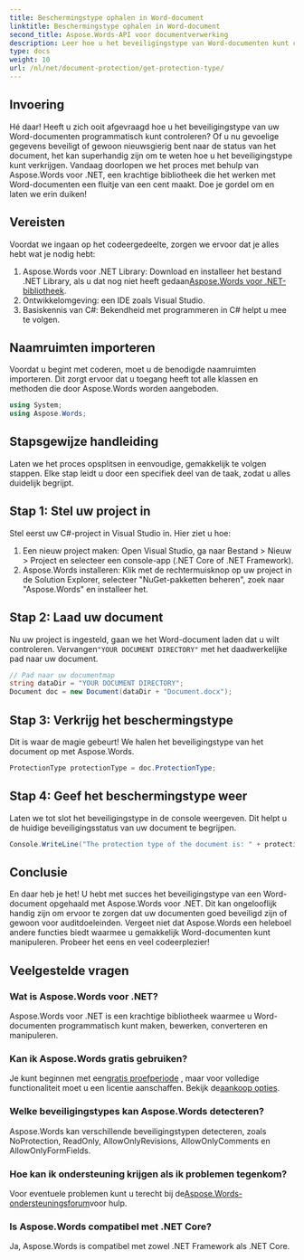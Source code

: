 ```yaml
---
title: Beschermingstype ophalen in Word-document
linktitle: Beschermingstype ophalen in Word-document
second_title: Aspose.Words-API voor documentverwerking
description: Leer hoe u het beveiligingstype van Word-documenten kunt controleren met Aspose.Words voor .NET. Inclusief stapsgewijze handleiding, codevoorbeelden en veelgestelde vragen.
type: docs
weight: 10
url: /nl/net/document-protection/get-protection-type/
---
```

## Invoering

Hé daar! Heeft u zich ooit afgevraagd hoe u het beveiligingstype van uw Word-documenten programmatisch kunt controleren? Of u nu gevoelige gegevens beveiligt of gewoon nieuwsgierig bent naar de status van het document, het kan superhandig zijn om te weten hoe u het beveiligingstype kunt verkrijgen. Vandaag doorlopen we het proces met behulp van Aspose.Words voor .NET, een krachtige bibliotheek die het werken met Word-documenten een fluitje van een cent maakt. Doe je gordel om en laten we erin duiken!

## Vereisten

Voordat we ingaan op het codeergedeelte, zorgen we ervoor dat je alles hebt wat je nodig hebt:

1.  Aspose.Words voor .NET Library: Download en installeer het bestand .NET Library, als u dat nog niet heeft gedaan[Aspose.Words voor .NET-bibliotheek](https://releases.aspose.com/words/net/).
2. Ontwikkelomgeving: een IDE zoals Visual Studio.
3. Basiskennis van C#: Bekendheid met programmeren in C# helpt u mee te volgen.

## Naamruimten importeren

Voordat u begint met coderen, moet u de benodigde naamruimten importeren. Dit zorgt ervoor dat u toegang heeft tot alle klassen en methoden die door Aspose.Words worden aangeboden.

```csharp
using System;
using Aspose.Words;
```

## Stapsgewijze handleiding

Laten we het proces opsplitsen in eenvoudige, gemakkelijk te volgen stappen. Elke stap leidt u door een specifiek deel van de taak, zodat u alles duidelijk begrijpt.

## Stap 1: Stel uw project in

Stel eerst uw C#-project in Visual Studio in. Hier ziet u hoe:

1. Een nieuw project maken: Open Visual Studio, ga naar Bestand > Nieuw > Project en selecteer een console-app (.NET Core of .NET Framework).
2. Aspose.Words installeren: Klik met de rechtermuisknop op uw project in de Solution Explorer, selecteer "NuGet-pakketten beheren", zoek naar "Aspose.Words" en installeer het.

## Stap 2: Laad uw document

 Nu uw project is ingesteld, gaan we het Word-document laden dat u wilt controleren. Vervangen`"YOUR DOCUMENT DIRECTORY"` met het daadwerkelijke pad naar uw document.

```csharp
// Pad naar uw documentmap
string dataDir = "YOUR DOCUMENT DIRECTORY";
Document doc = new Document(dataDir + "Document.docx");
```

## Stap 3: Verkrijg het beschermingstype

Dit is waar de magie gebeurt! We halen het beveiligingstype van het document op met Aspose.Words.

```csharp
ProtectionType protectionType = doc.ProtectionType;
```

## Stap 4: Geef het beschermingstype weer

Laten we tot slot het beveiligingstype in de console weergeven. Dit helpt u de huidige beveiligingsstatus van uw document te begrijpen.

```csharp
Console.WriteLine("The protection type of the document is: " + protectionType);
```

## Conclusie

En daar heb je het! U hebt met succes het beveiligingstype van een Word-document opgehaald met Aspose.Words voor .NET. Dit kan ongelooflijk handig zijn om ervoor te zorgen dat uw documenten goed beveiligd zijn of gewoon voor auditdoeleinden. Vergeet niet dat Aspose.Words een heleboel andere functies biedt waarmee u gemakkelijk Word-documenten kunt manipuleren. Probeer het eens en veel codeerplezier!

## Veelgestelde vragen

### Wat is Aspose.Words voor .NET?
Aspose.Words voor .NET is een krachtige bibliotheek waarmee u Word-documenten programmatisch kunt maken, bewerken, converteren en manipuleren.

### Kan ik Aspose.Words gratis gebruiken?
 Je kunt beginnen met een[gratis proefperiode](https://releases.aspose.com/) , maar voor volledige functionaliteit moet u een licentie aanschaffen. Bekijk de[aankoop opties](https://purchase.aspose.com/buy).

### Welke beveiligingstypes kan Aspose.Words detecteren?
Aspose.Words kan verschillende beveiligingstypen detecteren, zoals NoProtection, ReadOnly, AllowOnlyRevisions, AllowOnlyComments en AllowOnlyFormFields.

### Hoe kan ik ondersteuning krijgen als ik problemen tegenkom?
 Voor eventuele problemen kunt u terecht bij de[Aspose.Words-ondersteuningsforum](https://forum.aspose.com/c/words/8)voor hulp.

### Is Aspose.Words compatibel met .NET Core?
Ja, Aspose.Words is compatibel met zowel .NET Framework als .NET Core.
